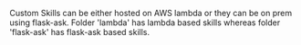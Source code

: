 Custom Skills can be either hosted on AWS lambda or they can be on prem  using flask-ask. Folder 'lambda' has lambda based skills whereas folder 'flask-ask'
has flask-ask based skills.